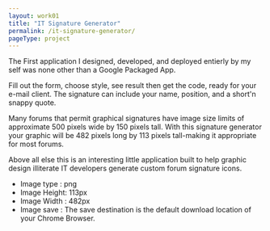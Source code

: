 ```yaml
---
layout: work01
title: "IT Signature Generator"
permalink: /it-signature-generator/
pageType: project
---
```


The First application I designed, developed, and deployed entierly by my self was none other than a Google Packaged App.

Fill out the form, choose style, see result then get the code, ready for your e-mail client.
The signature can include your name, position, and a short'n snappy quote.

Many forums that permit graphical signatures have image size limits of approximate 500 pixels wide by 150 pixels tall. With this signature generator your graphic will be 482 pixels long by 113 pixels tall-making it appropriate for most forums.


Above all else this is an interesting little application built to help graphic design illiterate IT developers  generate custom forum signature icons.

- Image type	: png
- Image Height: 113px
- Image Width	: 482px
- Image save	: The save destination is the default download location of your Chrome Browser.

